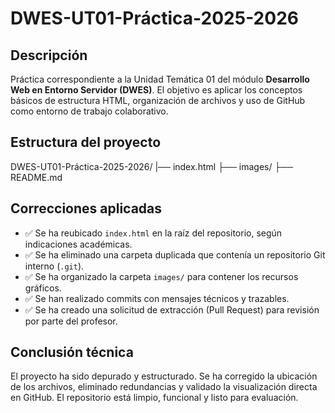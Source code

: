 # DWES-UT01-Práctica-2025-2026

## Descripción
Práctica correspondiente a la Unidad Temática 01 del módulo **Desarrollo Web en Entorno Servidor (DWES)**. El objetivo es aplicar los conceptos básicos de estructura HTML, organización de archivos y uso de GitHub como entorno de trabajo colaborativo.

## Estructura del proyecto

DWES-UT01-Práctica-2025-2026/ 
|── index.html 
├── images/ 
├── README.md 


## Correcciones aplicadas

- ✅ Se ha reubicado `index.html` en la raíz del repositorio, según indicaciones académicas.
- ✅ Se ha eliminado una carpeta duplicada que contenía un repositorio Git interno (`.git`).
- ✅ Se ha organizado la carpeta `images/` para contener los recursos gráficos.
- ✅ Se han realizado commits con mensajes técnicos y trazables.
- ✅ Se ha creado una solicitud de extracción (Pull Request) para revisión por parte del profesor.

## Conclusión técnica

El proyecto ha sido depurado y estructurado. Se ha corregido la ubicación de los archivos, eliminado redundancias y validado la visualización directa en GitHub. El repositorio está limpio, funcional y listo para evaluación.





